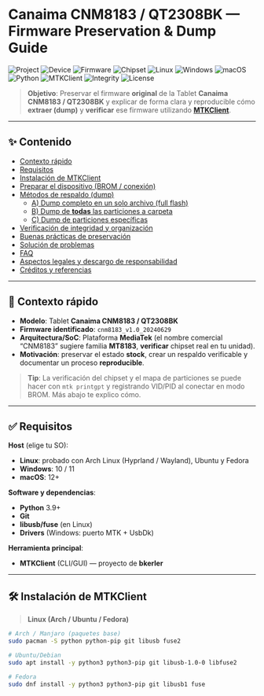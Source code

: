 # Canaima CNM8183 / QT2308BK — Firmware Preservation & Dump Guide

![Project](https://img.shields.io/badge/Project-Firmware_Preservation-5A67D8?style=for-the-badge&logo=github&logoColor=white&labelColor=101010)
![Device](https://img.shields.io/badge/Device-CNM8183_/_QT2308BK-0EA5E9?style=for-the-badge&logo=android&logoColor=white&labelColor=101010)
![Firmware](https://img.shields.io/badge/Firmware-cnm8183__v1.0__20240629-22C55E?style=for-the-badge&logo=buffer&logoColor=white&labelColor=101010)
![Chipset](https://img.shields.io/badge/Platform-MediaTek_MT81xx_(verificar)-F59E0B?style=for-the-badge&logo=mediatek&logoColor=white&labelColor=101010)
![Linux](https://img.shields.io/badge/Linux-Arch_/_Ubuntu_/_Fedora-0DB7ED?style=for-the-badge&logo=linux&logoColor=white&labelColor=101010)
![Windows](https://img.shields.io/badge/Windows-10_/_11-0078D4?style=for-the-badge&logo=windows&logoColor=white&labelColor=101010)
![macOS](https://img.shields.io/badge/macOS-Supported-000000?style=for-the-badge&logo=apple&logoColor=white&labelColor=101010)
![Python](https://img.shields.io/badge/Python-3.9+-3776AB?style=for-the-badge&logo=python&logoColor=white&labelColor=101010)
![MTKClient](https://img.shields.io/badge/Tool-mtkclient-FF6A00?style=for-the-badge&logo=terminal&logoColor=white&labelColor=101010)
![Integrity](https://img.shields.io/badge/Integrity-SHA256_verified-10B981?style=for-the-badge&logo=vercel&logoColor=white&labelColor=101010)
![License](https://img.shields.io/badge/Docs_License-CC_BY_4.0-4B5563?style=for-the-badge&logo=creativecommons&logoColor=white&labelColor=101010)

> **Objetivo**: Preservar el firmware **original** de la Tablet **Canaima CNM8183 / QT2308BK** y explicar de forma clara y reproducible cómo **extraer (dump)** y **verificar** ese firmware utilizando [**MTKClient**](https://github.com/bkerler/mtkclient).

---

## ✨ Contenido

- [Contexto rápido](#-contexto-rápido)
- [Requisitos](#-requisitos)
- [Instalación de MTKClient](#-instalación-de-mtkclient)
- [Preparar el dispositivo (BROM / conexión)](#-preparar-el-dispositivo-brom--conexión)
- [Métodos de respaldo (dump)](#-métodos-de-respaldo-dump)
  - [A) Dump completo en un solo archivo (full flash)](#a-dump-completo-en-un-solo-archivo-full-flash)
  - [B) Dump de **todas** las particiones a carpeta](#b-dump-de-todas-las-particiones-a-carpeta)
  - [C) Dump de particiones específicas](#c-dump-de-particiones-específicas)
- [Verificación de integridad y organización](#-verificación-de-integridad-y-organización)
- [Buenas prácticas de preservación](#-buenas-prácticas-de-preservación)
- [Solución de problemas](#-solución-de-problemas)
- [FAQ](#-faq)
- [Aspectos legales y descargo de responsabilidad](#-aspectos-legales-y-descargo-de-responsabilidad)
- [Créditos y referencias](#-créditos-y-referencias)

---

## 🚦 Contexto rápido

- **Modelo**: Tablet **Canaima CNM8183 / QT2308BK**  
- **Firmware identificado**: `cnm8183_v1.0_20240629`  
- **Arquitectura/SoC**: Plataforma **MediaTek** (el nombre comercial “CNM8183” sugiere familia **MT8183**, **verificar** chipset real en tu unidad).  
- **Motivación**: preservar el estado **stock**, crear un respaldo verificable y documentar un proceso **reproducible**.

> **Tip**: La verificación del chipset y el mapa de particiones se puede hacer con `mtk printgpt` y registrando VID/PID al conectar en modo BROM. Más abajo te explico cómo.

---

## ✅ Requisitos

**Host** (elige tu SO):

- **Linux**: probado con Arch Linux (Hyprland / Wayland), Ubuntu y Fedora  
- **Windows**: 10 / 11  
- **macOS**: 12+

**Software y dependencias**:

- **Python** 3.9+  
- **Git**  
- **libusb/fuse** (en Linux)  
- **Drivers** (Windows: puerto MTK + UsbDk)

**Herramienta principal**:
- **MTKClient** (CLI/GUI) — proyecto de **bkerler**

---

## 🛠 Instalación de MTKClient

> **Linux (Arch / Ubuntu / Fedora)**

```bash
# Arch / Manjaro (paquetes base)
sudo pacman -S python python-pip git libusb fuse2

# Ubuntu/Debian
sudo apt install -y python3 python3-pip git libusb-1.0-0 libfuse2

# Fedora
sudo dnf install -y python3 python3-pip git libusb1 fuse

